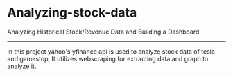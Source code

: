 # Analyzing-stock-data
Analyzing Historical Stock/Revenue Data and Building a Dashboard
<hr>
In this project yahoo's yfinance api is used to analyze stock data of tesla and gamestop,
It utilizes webscraping for extracting data and graph to analyze it.
